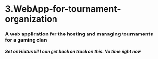 # 3.WebApp-for-tournament-organization
### A web application for the hosting and managing tournaments for a gaming clan
##### Set on Hiatus till I can get back on track on this. No time right now
